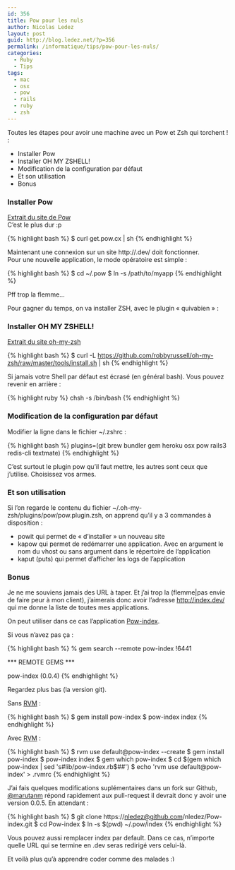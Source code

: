 ```yaml
---
id: 356
title: Pow pour les nuls
author: Nicolas Ledez
layout: post
guid: http://blog.ledez.net/?p=356
permalink: /informatique/tips/pow-pour-les-nuls/
categories:
  - Ruby
  - Tips
tags:
  - mac
  - osx
  - pow
  - rails
  - ruby
  - zsh
---
```

Toutes les étapes pour avoir une machine avec un Pow et Zsh qui torchent ! :

  * Installer Pow
  * Installer OH MY ZSHELL!
  * Modification de la configuration par défaut
  * Et son utilisation
  * Bonus

<!--more-->

### Installer Pow

[Extrait du site de Pow][1]  
C&rsquo;est le plus dur :p

{% highlight bash %}
$ curl get.pow.cx | sh
{% endhighlight %}

Maintenant une connexion sur un site http://<app>.dev/ doit fonctionner.  
Pour une nouvelle application, le mode opératoire est simple :

{% highlight bash %}
$ cd ~/.pow
$ ln -s /path/to/myapp
{% endhighlight %}

Pff trop la flemme&#8230;

Pour gagner du temps, on va installer ZSH, avec le plugin &laquo;&nbsp;quivabien&nbsp;&raquo; :

### Installer OH MY ZSHELL!

[Extrait du site oh-my-zsh][2]

{% highlight bash %}
$ curl -L https://github.com/robbyrussell/oh-my-zsh/raw/master/tools/install.sh | sh
{% endhighlight %}

Si jamais votre Shell par défaut est écrasé (en général bash). Vous pouvez revenir en arrière :

{% highlight ruby %}
chsh -s /bin/bash
{% endhighlight %}

### Modification de la configuration par défaut

Modifier la ligne dans le fichier ~/.zshrc :

{% highlight bash %}
plugins=(git brew bundler gem heroku osx pow rails3 redis-cli textmate)
{% endhighlight %}

C&rsquo;est surtout le plugin pow qu&rsquo;il faut mettre, les autres sont ceux que j&rsquo;utilise. Choisissez vos armes.

### Et son utilisation

Si l&rsquo;on regarde le contenu du fichier ~/.oh-my-zsh/plugins/pow/pow.plugin.zsh, on apprend qu&rsquo;il y a 3 commandes à disposition :

  * powit qui permet de &laquo;&nbsp;d&rsquo;installer&nbsp;&raquo; un nouveau site
  * kapow qui permet de redémarrer une application. Avec en argument le nom du vhost ou sans argument dans le répertoire de l&rsquo;application
  * kaput (puts) qui permet d&rsquo;afficher les logs de l&rsquo;application

### Bonus

Je ne me souviens jamais des URL à taper. Et j&rsquo;ai trop la (flemme|pas envie de faire peur à mon client), j&rsquo;aimerais donc avoir l&rsquo;adresse http://index.dev/ qui me donne la liste de toutes mes applications.

On peut utiliser dans ce cas l&rsquo;application [Pow-index][3].

Si vous n&rsquo;avez pas ça :

{% highlight bash %}
% gem search --remote pow-index                                                                                        !6441

*** REMOTE GEMS ***

pow-index (0.0.4)
{% endhighlight %}

Regardez plus bas (la version git).

Sans [RVM][4] :

{% highlight bash %}
$ gem install pow-index
$ pow-index index
{% endhighlight %}

Avec [RVM][4] :

{% highlight bash %}
$ rvm use default@pow-index --create
$ gem install pow-index
$ pow-index index
$ gem which pow-index
$ cd $(gem which pow-index | sed 's#lib/pow-index.rb$##')
$ echo 'rvm use default@pow-index' &gt; .rvmrc
{% endhighlight %}

J&rsquo;ai fais quelques modifications suplémentaires dans un fork sur Github, [@marutanm][5] répond rapidement aux pull-request il devrait donc y avoir une version 0.0.5. En attendant :

{% highlight bash %}
$ git clone https://nledez@github.com/nledez/Pow-index.git
$ cd Pow-index
$ ln -s $(pwd) ~/.pow/index
{% endhighlight %}

Vous pouvez aussi remplacer index par default. Dans ce cas, n&rsquo;importe quelle URL qui se termine en .dev seras redirigé vers celui-là.

Et voilà plus qu&rsquo;à apprendre coder comme des malades <img src="https://blog.ledez.net/wp-includes/images/smilies/simple-smile.png" alt=":)" class="wp-smiley" style="height: 1em; max-height: 1em;" />

 [1]: http://pow.cx/ "Site de Pow"
 [2]: https://github.com/robbyrussell/oh-my-zsh "Site de oh-my-zsh"
 [3]: https://github.com/marutanm/Pow-index "Site de Pow-index"
 [4]: https://rvm.beginrescueend.com/ "Site de RVM"
 [5]: https://twitter.com/#!/marutanm "@marutanm"
